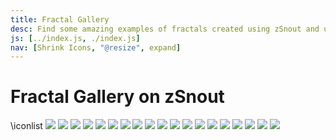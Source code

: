 ```yaml
---
title: Fractal Gallery
desc: Find some amazing examples of fractals created using zSnout and use them to create your own!
js: [../index.js, ./index.js]
nav: [Shrink Icons, "@resize", expand]
---
```


# Fractal Gallery on zSnout

\iconlist
[![](./starrynight.png)](/mandelbrot/custom/#%7B"maxIterations":150,"xStart":-0.732249730426473,"xEnd":-0.7317866554383559,"yStart":-0.22328186667830255,"yEnd":-0.22374494166645978,"colorMode":1,"iterEQ":"z%5E2%20+%20c"%7D)
[![](./rainbow.png)](/mandelbrot/custom/#%7B"maxIterations":100,"xStart":-1.3277167364520661,"xEnd":-1.3188881778430956,"yStart":0.07206617008102528,"yEnd":0.08089472868997966,"colorMode":2,"iterEQ":"z%5E2%20+%20c"%7D)
[![](./pebbles.png)](</mandelbrot/custom/#%7B"maxIterations":100,"xStart":-0.9887365225495526,"xEnd":-0.9826954876390201,"yStart":-1.5459697955278822,"yEnd":-1.5520108304384133,"colorMode":1,"iterEQ":"(z%5E3+1.59)/(cz%5E2+1)"%7D>)
[![](./froggie.png)](/mandelbrot/custom/#%7B%22maxIterations%22:50,%22xStart%22:-0.225897040299161,%22xEnd%22:-0.1711576081440411,%22yStart%22:-1.604561834601001,%22yEnd%22:-1.6593012667561222,%22colorMode%22:3,%22iterEQ%22:%22z%5E2+z+1/c%22%7D)
[![](./candycane.png)](/mandelbrot/custom/#%7B"maxIterations":150,"xStart":0.3857745927843229,"xEnd":0.39064069384049527,"yStart":-0.5768426479545651,"yEnd":-0.5817087490107377,"colorMode":1,"iterEQ":"z%5E2%20+%20c"%7D)
[![](./ghosthill.png)](/mandelbrot/custom/#%7B"maxIterations":150,"xStart":-0.03182237454935518,"xEnd":-0.022390811179327945,"yStart":-0.7014704862659963,"yEnd":-0.710902049636024,"colorMode":2,"iterEQ":"z%5E2%20+%20c"%7D)
[![](./neonstripes.png)](/mandelbrot/custom/#%7B"maxIterations":150,"xStart":-1.0251000931694414,"xEnd":-1.0178108117982159,"yStart":-0.32417506099685717,"yEnd":-0.33146434236808303,"colorMode":2,"iterEQ":"z%5E2%20+%20c"%7D)
[![](./murkylake.png)](/mandelbrot/custom/#%7B"maxIterations":50,"xStart":-0.7784509299771178,"xEnd":-0.7751382154314792,"yStart":0.13442204997332372,"yEnd":0.1377347645189628,"colorMode":1,"iterEQ":"z%5E2%20+%20c"%7D)
[![](./picasso.png)](</mandelbrot/custom/#%7B"maxIterations":150,"xStart":-1.099149565538116,"xEnd":-0.8118901933956281,"yStart":-1.3620083840710804,"yEnd":-1.6492677562135702,"colorMode":3,"iterEQ":"(z%5E3+1)/(cz%5E2+1)"%7D>)
[![](./idk.png)](/mandelbrot/custom/#%7B"maxIterations":150,"xStart":-0.21026552179310834,"xEnd":-0.18605158852711393,"yStart":0.9954077258950186,"yEnd":0.9711937926290243,"colorMode":1,"iterEQ":"z%5E2+z+1/c%5E2"%7D)
[![](./spiral.png)](/mandelbrot/custom/#%7B"maxIterations":150,"xStart":0.10596525831184556,"xEnd":0.12766024530146544,"yStart":-0.22688369428620184,"yEnd":-0.24857868127582164,"colorMode":2,"iterEQ":"z%5E2-z-c"%7D)
[![](./island2.png)](/mandelbrot/custom/#%7B"maxIterations":100,"xStart":0.5668058386527308,"xEnd":0.598457871964208,"yStart":-0.6867870032511226,"yEnd":-0.7184390365625811,"colorMode":2,"iterEQ":"z%5E7-z-c"%7D)
[![](./bubble.png)](</mandelbrot/custom/#%7B"maxIterations":150,"xStart":-14.792970083759334,"xEnd":-10.344190671928361,"yStart":-5.522561512085471,"yEnd":-9.971340923913822,"colorMode":2,"iterEQ":"(z%5E10+1)/(cz%5E2+1)"%7D>)
[![](./trans.png)](/mandelbrot/custom/#%7B"maxIterations":150,"xStart":-0.8186694434587745,"xEnd":-0.8110482630267526,"yStart":-0.26452829068281214,"yEnd":-0.272149471114829,"colorMode":2,"iterEQ":"z%5E2%20-%20z%20+%20c%5E6"%7D)
[![](./islands.png)](/mandelbrot/custom/#%7B"maxIterations":100,"xStart":-0.37914098719494593,"xEnd":-0.3770389398575108,"yStart":-0.8744928611204853,"yEnd":-0.8765949084579189,"colorMode":2,"iterEQ":"z%5E10+c-z"%7D)
[![](./halloween.png)](/mandelbrot/custom/#%7B"maxIterations":150,"xStart":-0.08261051477385041,"xEnd":-0.06394631295549937,"yStart":-0.36194185148150154,"yEnd":-0.3806060532998526,"colorMode":3,"iterEQ":"z%5E4-z%5E4-z%5E6-c+z-c%5E6"%7D)
[![](./flop.png)](/mandelbrot/custom/#%7B"maxIterations":20,"xStart":-0.04673784379993834,"xEnd":0.1782931601922989,"yStart":0.030416257347924733,"yEnd":-0.1946147466443126,"colorMode":2,"iterEQ":"1%20-%20c%5E5%20-%20z%5E5%20+%20z%5E10"%7D)
[![](./idk2.png)](/mandelbrot/custom/#%7B"maxIterations":20,"xStart":0.15933089102051032,"xEnd":0.1818953510689109,"yStart":-1.0161970235474023,"yEnd":-1.0387614835958026,"colorMode":2,"iterEQ":"1%20-%20c%5E5%20-%20z%5E5%20+%20z%5E10"%7D)
[![](./tabs.png)](/mandelbrot/custom/#%7B"maxIterations":20,"xStart":0.17090654216365306,"xEnd":0.1713564453357809,"yStart":-1.031276049319976,"yEnd":-1.0317259524921047,"colorMode":2,"iterEQ":"1%20-%20c%5E5%20-%20z%5E5%20+%20z%5E10"%7D)
